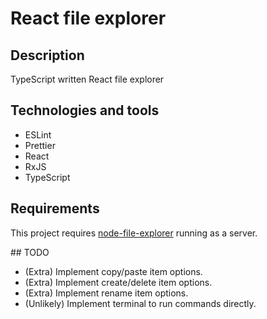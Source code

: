 # React file explorer

## Description

TypeScript written React file explorer

## Technologies and tools

- ESLint
- Prettier
- React
- RxJS
- TypeScript

## Requirements

This project requires [node-file-explorer](https://github.com/jesuscc1993/node-file-explorer) running as a server.

## TODO

- (Extra) Implement copy/paste item options.
- (Extra) Implement create/delete item options.
- (Extra) Implement rename item options.
- (Unlikely) Implement terminal to run commands directly.
